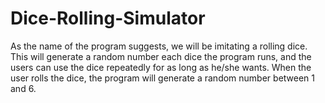 # Dice-Rolling-Simulator
As the name of the program suggests, we will be imitating a rolling dice. This will generate a random number each dice the program runs, and the users can use the dice repeatedly for as long as he/she wants. When the user rolls the dice, the program will generate a random number between 1 and 6. 
